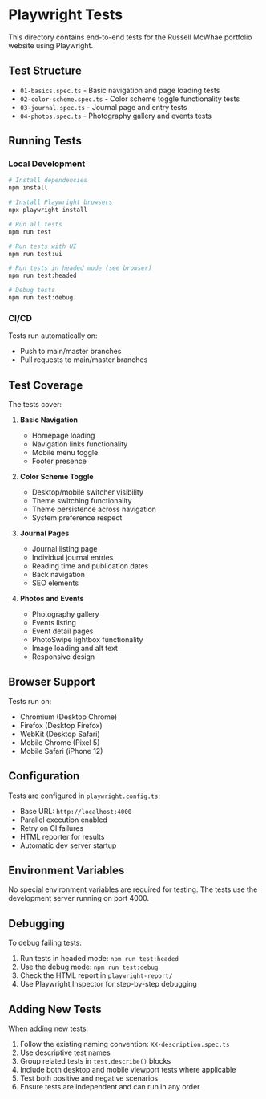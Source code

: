 # Playwright Tests

This directory contains end-to-end tests for the Russell McWhae portfolio website using Playwright.

## Test Structure

- `01-basics.spec.ts` - Basic navigation and page loading tests
- `02-color-scheme.spec.ts` - Color scheme toggle functionality tests
- `03-journal.spec.ts` - Journal page and entry tests
- `04-photos.spec.ts` - Photography gallery and events tests

## Running Tests

### Local Development

```bash
# Install dependencies
npm install

# Install Playwright browsers
npx playwright install

# Run all tests
npm run test

# Run tests with UI
npm run test:ui

# Run tests in headed mode (see browser)
npm run test:headed

# Debug tests
npm run test:debug
```

### CI/CD

Tests run automatically on:
- Push to main/master branches
- Pull requests to main/master branches

## Test Coverage

The tests cover:

1. **Basic Navigation**
   - Homepage loading
   - Navigation links functionality
   - Mobile menu toggle
   - Footer presence

2. **Color Scheme Toggle**
   - Desktop/mobile switcher visibility
   - Theme switching functionality
   - Theme persistence across navigation
   - System preference respect

3. **Journal Pages**
   - Journal listing page
   - Individual journal entries
   - Reading time and publication dates
   - Back navigation
   - SEO elements

4. **Photos and Events**
   - Photography gallery
   - Events listing
   - Event detail pages
   - PhotoSwipe lightbox functionality
   - Image loading and alt text
   - Responsive design

## Browser Support

Tests run on:
- Chromium (Desktop Chrome)
- Firefox (Desktop Firefox)
- WebKit (Desktop Safari)
- Mobile Chrome (Pixel 5)
- Mobile Safari (iPhone 12)

## Configuration

Tests are configured in `playwright.config.ts`:
- Base URL: `http://localhost:4000`
- Parallel execution enabled
- Retry on CI failures
- HTML reporter for results
- Automatic dev server startup

## Environment Variables

No special environment variables are required for testing. The tests use the development server running on port 4000.

## Debugging

To debug failing tests:

1. Run tests in headed mode: `npm run test:headed`
2. Use the debug mode: `npm run test:debug`
3. Check the HTML report in `playwright-report/`
4. Use Playwright Inspector for step-by-step debugging

## Adding New Tests

When adding new tests:

1. Follow the existing naming convention: `XX-description.spec.ts`
2. Use descriptive test names
3. Group related tests in `test.describe()` blocks
4. Include both desktop and mobile viewport tests where applicable
5. Test both positive and negative scenarios
6. Ensure tests are independent and can run in any order